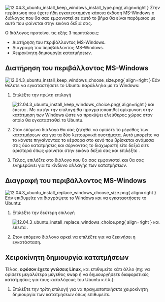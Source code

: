 ![12.04.3_ubuntu_install_keep_windows_install_type.png](12.04.3_ubuntu_install_keep_windows_install_type.png){ align=right }
Στην περίπτωση που έχετε ήδη εγκατεστημένη κάποια έκδοση MS-Windows ο
διάλογος που θα σας εμφανιστεί σε αυτό το βήμα θα είναι παρόμοιος με
αυτό που φαίνεται στην εικόνα δεξιά σας.

Ο διάλογος προτείνει τις εξής 3 περιπτώσεις:

  - Διατήρηση του περιβάλλοντος MS-Windows.
  - Διαγραφή του περιβάλλοντος MS-Windows.
  - Χειροκίνητη δημιουργία κατατμήσεων.

## Διατήρηση του περιβάλλοντος MS-Windows

![12.04.3_ubuntu_install_keep_windows_choose_size.png](12.04.3_ubuntu_install_keep_windows_choose_size.png){ align=right }
Εάν θέλετε να εγκαταστήσετε το Ubuntu παράλληλα με το Windows:

1.  Επιλέξτε την πρώτη επιλογή

    ![12.04.3_ubuntu_install_keep_windows_choice.png](12.04.3_ubuntu_install_keep_windows_choice.png){ align=right }
    και έπειτα . Με αυτήν την επιλογή θα πραγματοποιηθεί σμίκρυνση στην
    κατάτμηση των Windows ώστε να προκύψει ελεύθερος χώρος στον οποίο
    θα εγκατασταθεί το Ubuntu.
2.  Στον επόμενο διάλογο θα σας ζητηθεί να ορίσετε το μέγεθος των
    κατατμήσεων και για τα δύο λειτουργικά συστήματα. Αυτό
    μπορείτε να το κάνετε πηγαίνοντας το κέρσορα στο κενό που
    βρίσκεται ανάμεσα στις δύο κατατμήσεις και σέρνοντας το
    διαχωριστή είτε δεξιά είτε αριστερά όπως φαίνεται στην
    εικόνα δεξιά σας και επιλέξτε .
3.  Τέλος, επιλέξτε  στο διάλογο που θα σας εμφανιστεί και θα σας
    ενημερώνει για το κίνδυνο αλλαγής των κατατμήσεων.

## Διαγραφή του περιβάλλοντος MS-Windows

![12.04.3_ubuntu_install_replace_windows_choose_size.png](12.04.3_ubuntu_install_replace_windows_choose_size.png){ align=right }
Εάν επιθυμείτε να διαγράψετε το Windows και να εγκαταστήσετε το Ubuntu:

1.  Επιλέξτε την δεύτερη επιλογή

    ![12.04.3_ubuntu_install_replace_windows_choice.png](12.04.3_ubuntu_install_replace_windows_choice.png){ align=right }
    και έπειτα .
2.  Στον επόμενο διάλογο αρκεί να επιλέξτε  για να ξεκινήσει η
    εγκατάσταση.

## Χειροκίνητη δημιουργία κατατμήσεων

Τέλος, **εφόσον έχετε γνώσεις Linux**, και επιθυμείτε κάτι άλλο (πχ: να
ορίσετε μεγαλύτερο μέγεθος swap ή να δημιουργήσετε διαφορετικές
κατατμήσεις για τους καταλόγους του Ubuntu κ.τ.λ.):

1.  Επιλέξτε την τρίτη επιλογή  για να πραγματοποιήσετε χειροκίνητη
    δημιουργία των κατατμήσεων όπως επιθυμείτε.
